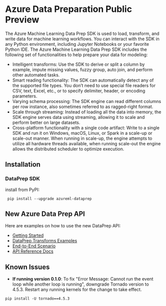 
# Azure Data Preparation Public Preview

The Azure Machine Learning Data Prep SDK is used to load, transform, and write data for machine learning workflows. You can interact with the SDK in any Python environment, including Jupyter Notebooks or your favorite Python IDE. The Azure Machine Learning Data Prep SDK includes the following set of functionalities to help prepare your data for modeling:

- Intelligent transforms: Use the SDK to derive or split a column by example, impute missing values, fuzzy group, auto join, and perform other automated tasks.
- Smart reading functionality: The SDK can automatically detect any of the supported file types. You don’t need to use special file readers for CSV, text, Excel, etc., or to specify delimiter, header, or encoding parameters.
- Varying schema processing: The SDK engine can read different columns per row instance, also sometimes referred to as ragged-right format.
- Scale through streaming: Instead of loading all the data into memory, the SDK engine serves data using streaming, allowing it to scale and perform better on large datasets.
- Cross-platform functionality with a single code artifact: Write to a single SDK and run it on Windows, macOS, Linux, or Spark in a scale-up or scale-out manner. When running in scale-up, the engine attempts to utilize all hardware threads available, when running scale-out the engine allows the distributed scheduler to optimize execution.


## Installation
### DataPrep SDK
install from PyPI:
```    
 pip install --upgrade azureml-dataprep
```
## New Azure Data Prep API
Here are examples on how to use the new DataPrep API:
- [Getting Started](Scenarios/GettingStarted/getting-started.ipynb)
- [DataPrep Transforms Examples](API)
- [End-to-End Scenario](Scenarios/NYTaxiCab)
- [API Reference Docs](http://aka.ms/data-prep-sdk)

## Known Issues

- <b>If running version 0.1.0</b>: To fix "Error Message: Cannot run the event loop while another loop is running", downgrade Tornado version to 4.5.3. Restart any running kernels for the change to take effect.
```    
pip install -U tornado==4.5.3
```
